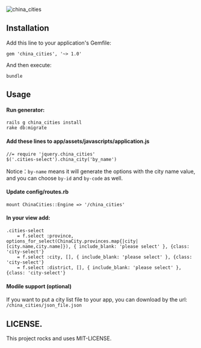 
![china_cities](https://github.com/sharp/china_cities/blob/master/city.png)

## Installation

Add this line to your application's Gemfile:

    gem 'china_cities', '~> 1.0'


And then execute:

    bundle

## Usage

#### Run generator:

    rails g china_cities install
    rake db:migrate


#### Add these lines to app/assets/javascripts/application.js

    //= require 'jquery.china_cities'
    $('.cities-select').china_city('by_name')

Notice：`by-name` means it will generate the options with the city name value, and you can choose `by-id` and `by-code` as well.


#### Update config/routes.rb

    mount ChinaCities::Engine => '/china_cities'


#### In your view add:

```
.cities-select
    = f.select :province, options_for_select(ChinaCity.provinces.map{|city|[city.name,city.name]}), { include_blank: 'please select' }, {class: 'city-select'}
    = f.select :city, [], { include_blank: 'please select' }, {class: 'city-select'}
    = f.select :district, [], { include_blank: 'please select' }, {class: 'city-select'}

```

#### Modile support (optional)

If you want to put a city list file to your app, you can download by the url: `/china_cities/json_file.json`


LICENSE.
-------------------------

This project rocks and uses MIT-LICENSE.
